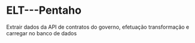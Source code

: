 # ELT---Pentaho
Extrair dados da API de contratos do governo, efetuação transformação e carregar no banco de dados
